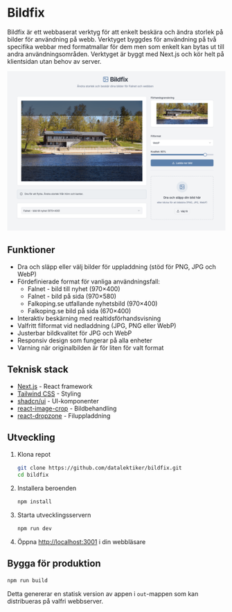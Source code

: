 # Bildfix

Bildfix är ett webbaserat verktyg för att enkelt beskära och ändra storlek på bilder för användning på webb. Verktyget byggdes för användning på två specifika webbar med formatmallar för dem men som enkelt kan bytas ut till andra användningsområden. Verktyget är byggt med Next.js och kör helt på klientsidan utan behov av server.

![Bildfix screenshot](docs/images/bildfix.png)

## Funktioner

- Dra och släpp eller välj bilder för uppladdning (stöd för PNG, JPG och WebP)
- Fördefinierade format för vanliga användningsfall:
  - Falnet - bild till nyhet (970×400)
  - Falnet - bild på sida (970×580)
  - Falkoping.se utfallande nyhetsbild (970×400)
  - Falkoping.se bild på sida (670×400)
- Interaktiv beskärning med realtidsförhandsvisning
- Valfritt filformat vid nedladdning (JPG, PNG eller WebP)
- Justerbar bildkvalitet för JPG och WebP
- Responsiv design som fungerar på alla enheter
- Varning när originalbilden är för liten för valt format

## Teknisk stack

- [Next.js](https://nextjs.org/) - React framework
- [Tailwind CSS](https://tailwindcss.com/) - Styling
- [shadcn/ui](https://ui.shadcn.com/) - UI-komponenter
- [react-image-crop](https://github.com/DominicTobias/react-image-crop) - Bildbehandling
- [react-dropzone](https://react-dropzone.js.org/) - Filuppladdning

## Utveckling

1. Klona repot

   ```bash
   git clone https://github.com/datalektiker/bildfix.git
   cd bildfix
   ```

2. Installera beroenden

   ```bash
   npm install
   ```

3. Starta utvecklingsservern

   ```bash
   npm run dev
   ```

4. Öppna [http://localhost:3001](http://localhost:3001) i din webbläsare

## Bygga för produktion

```bash
npm run build
```

Detta genererar en statisk version av appen i `out`-mappen som kan distribueras på valfri webbserver.
